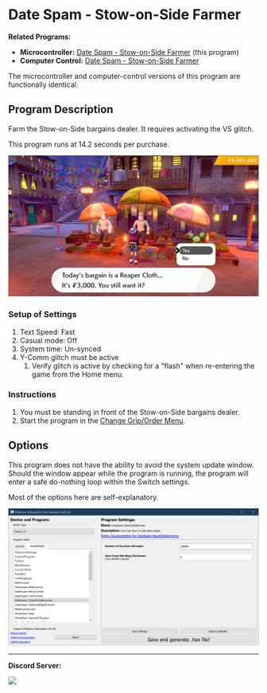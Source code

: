 # Date Spam - Stow-on-Side Farmer

**Related Programs:**
- **Microcontroller:** [Date Spam - Stow-on-Side Farmer](https://github.com/PokemonAutomation/Microcontroller/blob/master/Wiki/Programs/PokemonSwSh/DateSpam-StowOnSideFarmer.md) (this program)
- **Computer Control:** [Date Spam - Stow-on-Side Farmer](https://github.com/PokemonAutomation/ComputerControl/blob/master/Wiki/Programs/PokemonSwSh/DateSpam-StowOnSideFarmer.md)

The microcontroller and computer-control versions of this program are functionally identical.


## Program Description

Farm the Stow-on-Side bargains dealer. It requires activating the VS glitch.

This program runs at 14.2 seconds per purchase.

<img src="images/DateSpam-StowOnSideFarmer.png">

### Setup of Settings

1. Text Speed: Fast
2. Casual mode: Off
3. System time: Un-synced
4. Y-Comm glitch must be active
   1. Verify glitch is active by checking for a "flash" when re-entering the game from the Home menu.

### Instructions

1. You must be standing in front of the Stow-on-Side bargains dealer.
2. Start the program in the [Change Grip/Order Menu](/Wiki/Programs/NintendoSwitch/ChangeGripOrderMenu.md).


## Options

This program does not have the ability to avoid the system update window. Should the window appear while the program is running, the program will enter a safe do-nothing loop within the Switch settings.

Most of the options here are self-explanatory.

<img src="images/DateSpam-StowOnSideFarmer-Settings.png">


<hr>

**Discord Server:** 

[<img src="https://canary.discordapp.com/api/guilds/695809740428673034/widget.png?style=banner2">](https://discord.gg/cQ4gWxN)


